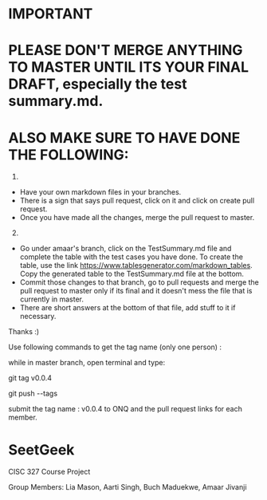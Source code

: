 

# IMPORTANT
# PLEASE DON'T MERGE ANYTHING TO MASTER UNTIL ITS YOUR FINAL DRAFT, especially the test summary.md. 

# ALSO MAKE SURE TO HAVE DONE THE FOLLOWING: 
1.
- Have your own markdown files in your branches.
- There is a sign that says pull request, click on it and click on create pull request. 
- Once you have made all the changes, merge the pull request to master.

2. 
- Go under amaar's branch, click on the TestSummary.md file and complete the table with the test cases you have done.
To create the table, use the link https://www.tablesgenerator.com/markdown_tables. Copy the generated table to the TestSummary.md file at the bottom.
- Commit those changes to that branch, go to pull requests and merge the pull request to master only if its final
and it doesn't mess the file that is currently in master. 
- There are short answers at the bottom of that file, add stuff to it if necessary. 

Thanks :) 

Use following commands to get the tag name (only one person) :

while in master branch, open terminal and type: 

  git tag v0.0.4
  
  git push --tags

submit the tag name : v0.0.4 to ONQ and the pull request links for each member. 

# SeetGeek

CISC 327 Course Project

Group Members: Lia Mason, Aarti Singh, Buch Maduekwe, Amaar Jivanji
